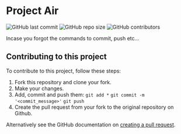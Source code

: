 # Project Air

![GitHub last commit](https://img.shields.io/github/last-commit/Park87/Project-Air)
![GitHub repo size](https://img.shields.io/github/repo-size/Park87/Project-Air)
![GitHub contributors](https://img.shields.io/github/contributors/Park87/Project-Air)

Incase you forgot the commands to commit, push etc...

## Contributing to this project
To contribute to this project, follow these steps:

1. Fork this repository and clone your fork.
2. Make your changes.
3. Add, commit and push them: `git add *` `git commit -m '<commit_message>'` `git push`
4. Create the pull request from your fork to the original repository on Github.

Alternatively see the GitHub documentation on [creating a pull request](https://help.github.com/en/github/collaborating-with-issues-and-pull-requests/creating-a-pull-request).

<!--

## Contributors

Thanks to the following people who have contributed to this project:

* [@seetee](https://github.com/seetee)

## Contact

If you want to contact me you can reach me on Twitter @alltinomit.

## License

![Code License](https://img.shields.io/github/license/axelekenberg/projectfruit)

-->
